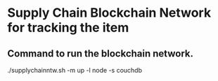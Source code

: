 # Supply Chain Blockchain Network for tracking the item 

## Command to run the blockchain network.
 ./supplychainntw.sh -m up  -l node -s couchdb


